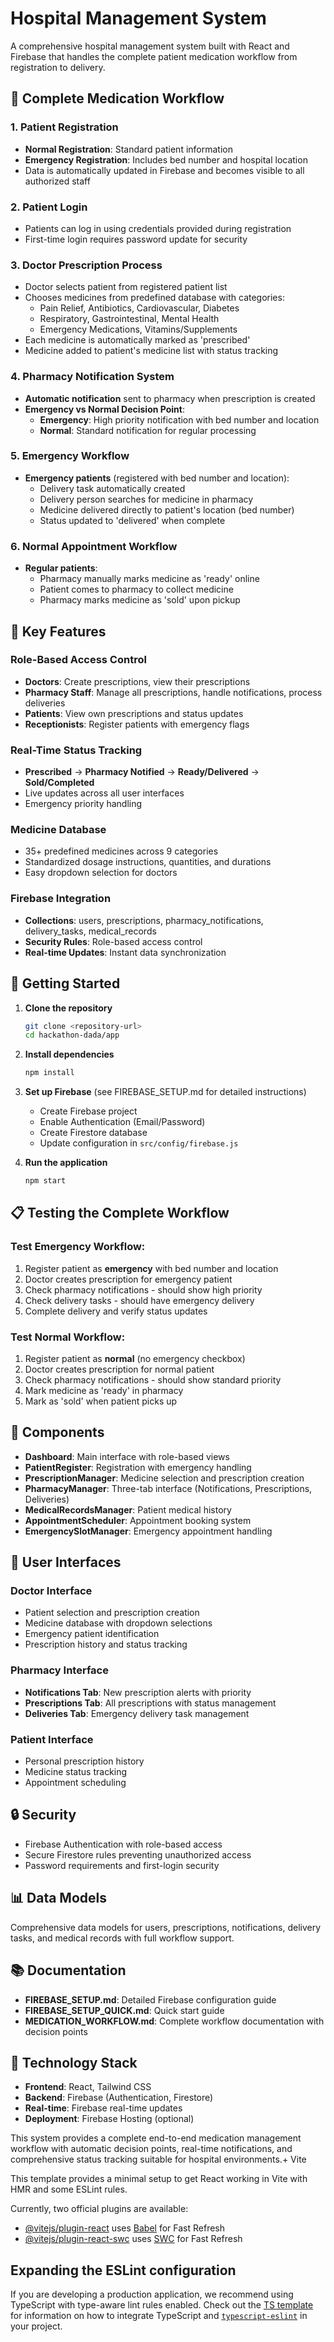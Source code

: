 # Hospital Management System

A comprehensive hospital management system built with React and Firebase that handles the complete patient medication workflow from registration to delivery.

## 🏥 Complete Medication Workflow

### 1. Patient Registration
- **Normal Registration**: Standard patient information
- **Emergency Registration**: Includes bed number and hospital location
- Data is automatically updated in Firebase and becomes visible to all authorized staff

### 2. Patient Login
- Patients can log in using credentials provided during registration
- First-time login requires password update for security

### 3. Doctor Prescription Process
- Doctor selects patient from registered patient list
- Chooses medicines from predefined database with categories:
  - Pain Relief, Antibiotics, Cardiovascular, Diabetes
  - Respiratory, Gastrointestinal, Mental Health
  - Emergency Medications, Vitamins/Supplements
- Each medicine is automatically marked as 'prescribed'
- Medicine added to patient's medicine list with status tracking

### 4. Pharmacy Notification System
- **Automatic notification** sent to pharmacy when prescription is created
- **Emergency vs Normal Decision Point**:
  - **Emergency**: High priority notification with bed number and location
  - **Normal**: Standard notification for regular processing

### 5. Emergency Workflow
- **Emergency patients** (registered with bed number and location):
  - Delivery task automatically created
  - Delivery person searches for medicine in pharmacy
  - Medicine delivered directly to patient's location (bed number)
  - Status updated to 'delivered' when complete

### 6. Normal Appointment Workflow
- **Regular patients**:
  - Pharmacy manually marks medicine as 'ready' online
  - Patient comes to pharmacy to collect medicine
  - Pharmacy marks medicine as 'sold' upon pickup

## 🎯 Key Features

### Role-Based Access Control
- **Doctors**: Create prescriptions, view their prescriptions
- **Pharmacy Staff**: Manage all prescriptions, handle notifications, process deliveries
- **Patients**: View own prescriptions and status updates
- **Receptionists**: Register patients with emergency flags

### Real-Time Status Tracking
- **Prescribed** → **Pharmacy Notified** → **Ready/Delivered** → **Sold/Completed**
- Live updates across all user interfaces
- Emergency priority handling

### Medicine Database
- 35+ predefined medicines across 9 categories
- Standardized dosage instructions, quantities, and durations
- Easy dropdown selection for doctors

### Firebase Integration
- **Collections**: users, prescriptions, pharmacy_notifications, delivery_tasks, medical_records
- **Security Rules**: Role-based access control
- **Real-time Updates**: Instant data synchronization

## 🚀 Getting Started

1. **Clone the repository**
   ```bash
   git clone <repository-url>
   cd hackathon-dada/app
   ```

2. **Install dependencies**
   ```bash
   npm install
   ```

3. **Set up Firebase** (see FIREBASE_SETUP.md for detailed instructions)
   - Create Firebase project
   - Enable Authentication (Email/Password)
   - Create Firestore database
   - Update configuration in `src/config/firebase.js`

4. **Run the application**
   ```bash
   npm start
   ```

## 📋 Testing the Complete Workflow

### Test Emergency Workflow:
1. Register patient as **emergency** with bed number and location
2. Doctor creates prescription for emergency patient
3. Check pharmacy notifications - should show high priority
4. Check delivery tasks - should have emergency delivery
5. Complete delivery and verify status updates

### Test Normal Workflow:
1. Register patient as **normal** (no emergency checkbox)
2. Doctor creates prescription for normal patient
3. Check pharmacy notifications - should show standard priority
4. Mark medicine as 'ready' in pharmacy
5. Mark as 'sold' when patient picks up

## 🔧 Components

- **Dashboard**: Main interface with role-based views
- **PatientRegister**: Registration with emergency handling
- **PrescriptionManager**: Medicine selection and prescription creation
- **PharmacyManager**: Three-tab interface (Notifications, Prescriptions, Deliveries)
- **MedicalRecordsManager**: Patient medical history
- **AppointmentScheduler**: Appointment booking system
- **EmergencySlotManager**: Emergency appointment handling

## 📱 User Interfaces

### Doctor Interface
- Patient selection and prescription creation
- Medicine database with dropdown selections
- Emergency patient identification
- Prescription history and status tracking

### Pharmacy Interface
- **Notifications Tab**: New prescription alerts with priority
- **Prescriptions Tab**: All prescriptions with status management
- **Deliveries Tab**: Emergency delivery task management

### Patient Interface
- Personal prescription history
- Medicine status tracking
- Appointment scheduling

## 🔒 Security

- Firebase Authentication with role-based access
- Secure Firestore rules preventing unauthorized access
- Password requirements and first-login security

## 📊 Data Models

Comprehensive data models for users, prescriptions, notifications, delivery tasks, and medical records with full workflow support.

## 📚 Documentation

- **FIREBASE_SETUP.md**: Detailed Firebase configuration guide
- **FIREBASE_SETUP_QUICK.md**: Quick start guide
- **MEDICATION_WORKFLOW.md**: Complete workflow documentation with decision points

## 🎨 Technology Stack

- **Frontend**: React, Tailwind CSS
- **Backend**: Firebase (Authentication, Firestore)
- **Real-time**: Firebase real-time updates
- **Deployment**: Firebase Hosting (optional)

This system provides a complete end-to-end medication management workflow with automatic decision points, real-time notifications, and comprehensive status tracking suitable for hospital environments.+ Vite

This template provides a minimal setup to get React working in Vite with HMR and some ESLint rules.

Currently, two official plugins are available:

- [@vitejs/plugin-react](https://github.com/vitejs/vite-plugin-react/blob/main/packages/plugin-react) uses [Babel](https://babeljs.io/) for Fast Refresh
- [@vitejs/plugin-react-swc](https://github.com/vitejs/vite-plugin-react/blob/main/packages/plugin-react-swc) uses [SWC](https://swc.rs/) for Fast Refresh

## Expanding the ESLint configuration

If you are developing a production application, we recommend using TypeScript with type-aware lint rules enabled. Check out the [TS template](https://github.com/vitejs/vite/tree/main/packages/create-vite/template-react-ts) for information on how to integrate TypeScript and [`typescript-eslint`](https://typescript-eslint.io) in your project.
